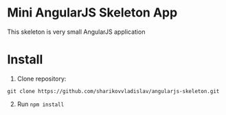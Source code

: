 Mini AngularJS Skeleton App
===

This skeleton is very small AngularJS application

Install
===
1. Clone repository:
```
git clone https://github.com/sharikovvladislav/angularjs-skeleton.git
```
2. Run `npm install`